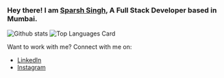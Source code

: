 ### Hey there! I am [Sparsh Singh](https://sparsh-singh.web.app), A Full Stack Developer based in Mumbai.

<!--
**sparshsingh21/sparshsingh21** is a ✨ _special_ ✨ repository because its `README.md` (this file) appears on your GitHub profile.

Here are some ideas to get you started:

- 🔭 I’m currently working on ...
- 🌱 I’m currently learning ...
- 👯 I’m looking to collaborate on ...
- 🤔 I’m looking for help with ...
- 💬 Ask me about ...
- 📫 How to reach me: ...
- 😄 Pronouns: ...
- ⚡ Fun fact: ...
-->
![Github stats](https://github-readme-stats.vercel.app/api?username=sparshsingh21&theme=highcontrast&show_icons=true&count_private=true)
![Top Languages Card](https://github-readme-stats.vercel.app/api/top-langs/?username=sparshsingh21&layout=compact)

Want to work with me? Connect with me on:
* [LinkedIn](https://www.linkedin.com/in/sparshcodes)
* [Instagram](https://www.instagram.com/_sparsh1208_)
<!-- * [Whatsapp](https://api.whatsapp.com/send?phone=919082213431) -->
